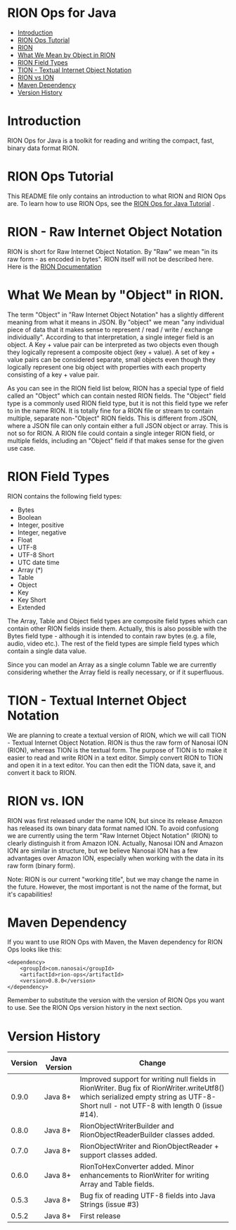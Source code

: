 # RION Ops for Java

 - [Introduction](#introduction)
 - [RION Ops Tutorial](#rion-ops-tutorial)
 - [RION](#rion)
 - [What We Mean by Object in RION](#what-we-mean-by-object-in-rion)
 - [RION Field Types](#rion-field-types)
 - [TION - Textual Internet Object Notation](#tion)
 - [RION vs ION](#rion-vs-ion)
 - [Maven Dependency](#maven-dependency)
 - [Version History](#version-history)



<a name="introduction"></a>

# Introduction
RION Ops for Java is a toolkit for reading and writing the compact, fast, binary data format RION.



<a name="rion-ops-tutorial">

# RION Ops Tutorial

This README file only contains an introduction to what RION and RION Ops are. To learn how to use RION Ops,
see the [RION Ops for Java Tutorial](http://tutorials.jenkov.com/rion-ops-java/index.html) .



<a name="rion"></a>

# RION - Raw Internet Object Notation
RION is short for Raw Internet Object Notation. By "Raw" we mean "in its raw form - as encoded in bytes".
RION itself will not be described here.
Here is the [RION Documentation](http://tutorials.jenkov.com/rion/index.html)



<a name="what-we-mean-by-object-in-rion"></a>

# What We Mean by "Object" in RION.
The term "Object" in "Raw Internet Object Notation" has a slightly different meaning from what it means in JSON.
By "object" we mean "any individual piece of data that it makes sense to represent / read / write / exchange individually".
According to that interpretation, a single integer field is an object. A Key + value pair can be interpreted as two objects
even though they logically represent a composite object (key + value). A set of key + value pairs can be considered
separate, small objects even though they logically represent one big object with properties with each property consisting
of a key + value pair.

As you can see in the RION field list below, RION has a special type of field called an "Object" which can contain
nested RION fields. The "Object" field type is a commonly used RION field type, but it is not this field type we
refer to in the name RION. It is totally fine for a RION file or stream to contain multiple, separate non-"Object"
RION fields. This is different from JSON, where a JSON file can only contain either a full JSON object or array.
This is not so for RION. A RION file could contain a single integer RION field, or multiple fields, including an
"Object" field if that makes sense for the given use case.


<a name="rion-field-types"></a>

# RION Field Types
RION contains the following field types:

 - Bytes
 - Boolean
 - Integer, positive
 - Integer, negative
 - Float
 - UTF-8
 - UTF-8 Short
 - UTC date time
 - Array (*)
 - Table
 - Object
 - Key
 - Key Short
 - Extended

The Array, Table and Object field types are composite field types which can contain other RION fields inside them.
Actually, this is also possible with the Bytes field type - although it is intended to contain raw bytes (e.g. a file, audio, video etc.).
The rest of the field types are simple field types which contain a single data value.

Since you can model an Array as a single column Table we are currently considering whether the Array field is really
necessary, or if it superfluous.


<a name="tion"></a>

# TION - Textual Internet Object Notation
We are planning to create a textual version of RION, which we will call TION - Textual Internet Object Notation.
RION is thus the raw form of Nanosai ION (RION), whereas TION is the textual form. The purpose of TION is to
make it easier to read and write RION in a text editor. Simply convert RION to TION and open it in a text editor.
You can then edit the TION data, save it, and convert it back to RION.


<a name="rion-vs-ion"></a>

# RION vs. ION
RION was first released under the name ION, but since its release Amazon has released its own binary data format
named ION. To avoid confusiong we are currently using the term "Raw Internet Object Notation" (RION)
to clearly distinguish it from Amazon ION. Actually, Nanosai ION and Amazon ION are similar in structure,
but we believe Nanosai ION has a few advantages over Amazon ION, especially when working with the data in its raw form
(binary form).

Note: RION is our current "working title", but we may change the name in the future. However, the most important is not
the name of the format, but it's capabilities!



<a name="maven-dependency"></a>
# Maven Dependency

If you want to use RION Ops with Maven, the Maven dependency for RION Ops looks like this:

    <dependency>
        <groupId>com.nanosai</groupId>
        <artifactId>rion-ops</artifactId>
        <version>0.8.0</version>
    </dependency>

Remember to substitute the version with the version of RION Ops you want to use. See the RION Ops version history in
the next section.


<a name="version-history"></a>

# Version History

| Version | Java Version | Change |
|---------|--------------|--------|
| 0.9.0   | Java 8+      | Improved support for writing null fields in RionWriter. Bug fix of RionWriter.writeUtf8() which serialized empty string as UTF-8-Short null - not UTF-8 with length 0 (issue #14). |
| 0.8.0   | Java 8+      | RionObjectWriterBuilder and RionObjectReaderBuilder classes added. |
| 0.7.0   | Java 8+      | RionObjectWriter and RionObjectReader + support classes added. |
| 0.6.0   | Java 8+      | RionToHexConverter added. Minor enhancements to RionWriter for writing Array and Table fields. |
| 0.5.3   | Java 8+      | Bug fix of reading UTF-8 fields into Java Strings (issue #3) |
| 0.5.2   | Java 8+      | First release |

